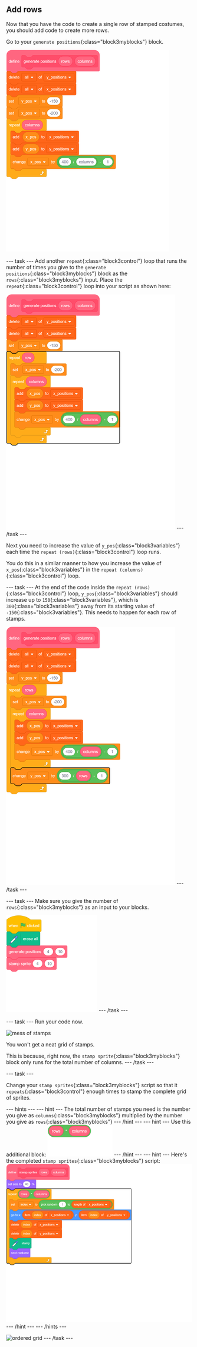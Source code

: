 ## Add rows

Now that you have the code to create a single row of stamped costumes, you should add code to create more rows.

Go to your `generate positions`{:class="block3myblocks"} block.

![blocks_1545309764_704934](images/blocks_1545309764_704934.png)

--- task ---
Add another `repeat`{:class="block3control"} loop that runs the number of times you give to the `generate positions`{:class="block3myblocks"} block as the `rows`{:class="block3myblocks"} input. Place the `repeat`{:class="block3control"} loop into your script as shown here:

![blocks_1545309765_8974705](images/blocks_1545309765_8974705.png)
--- /task ---

Next you need to increase the value of `y_pos`{:class="block3variables"} each time the `repeat (rows)`{:class="block3control"} loop runs.

You do this in a similar manner to how you increase the value of `x_pos`{:class="block3variables"} in the `repeat (columns)`{:class="block3control"} loop.

--- task ---
At the end of the code inside the `repeat (rows)`{:class="block3control"} loop, `y_pos`{:class="block3variables"} should increase up to `150`{:class="block3variables"}, which is `300`{:class="block3variables"} away from its starting value of `-150`{:class="block3variables"}. This needs to happen for each row of stamps.

![blocks_1545309767_1153772](images/blocks_1545309767_1153772.png)
--- /task ---

--- task ---
Make sure you give the number of `rows`{:class="block3myblocks"} as an input to your blocks.

![blocks_1545309768_3110137](images/blocks_1545309768_3110137.png)
--- /task ---
	
--- task ---
Run your code now.

![mess of stamps](images/mess_stamps.png)
	
You won't get a neat grid of stamps.

This is because, right now, the `stamp sprite`{:class="block3myblocks"} block only runs for the total number of columns.
--- /task ---

--- task ---

Change your `stamp sprites`{:class="block3myblocks"} script so that it `repeats`{:class="block3control"} enough times to stamp the complete grid of sprites.

--- hints --- --- hint ---
The total number of stamps you need is the number you give as `columns`{:class="block3myblocks"} multiplied by the number you give as `rows`{:class="block3myblocks"}
--- /hint --- --- hint ---
Use this additional block:
![blocks_1545309769_3920956](images/blocks_1545309769_3920956.png)
--- /hint --- --- hint ---
Here's the completed `stamp sprites`{:class="block3myblocks"} script:
![blocks_1545309770_515168](images/blocks_1545309770_515168.png)
--- /hint --- --- /hints ---

![ordered grid](images/nice_grid.png)
--- /task ---
